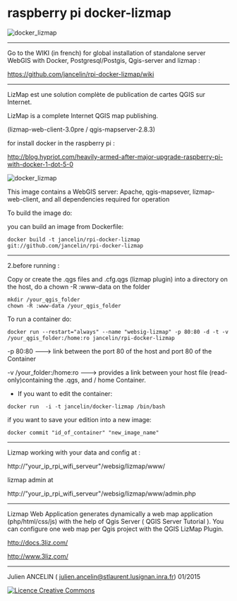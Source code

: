 raspberry pi docker-lizmap 
=============

![docker_lizmap](https://cloud.githubusercontent.com/assets/6421175/5647770/4ac27af4-9689-11e4-809a-dce0c2d60b1c.png)
__________________________________________________________________

Go to the WIKI (in french) for global installation of standalone server WebGIS with Docker, Postgresql/Postgis, Qgis-server and lizmap :

https://github.com/jancelin/rpi-docker-lizmap/wiki

____________________________________________________________________

LizMap est une solution complète de publication de cartes QGIS sur Internet.

LizMap is a complete Internet QGIS map publishing.

(lizmap-web-client-3.0pre / qgis-mapserver-2.8.3)

for install docker in the raspberry pi : 

http://blog.hypriot.com/heavily-armed-after-major-upgrade-raspberry-pi-with-docker-1-dot-5-0


![docker_lizmap](https://cloud.githubusercontent.com/assets/6421175/11306745/27df8ff2-8fb4-11e5-9624-c51fd70b6956.jpg)

This image contains a WebGIS server: 
Apache, qgis-mapsever, lizmap-web-client, and all dependencies required for operation


To build the image do:

 you can build an image from Dockerfile:

```
docker build -t jancelin/rpi-docker-lizmap git://github.com/jancelin/rpi-docker-lizmap

```

-----------------------------------------------------------------------------------

2.before running :  

Copy or create the .qgs files and .cfg.qgs (lizmap plugin) into a directory on the host, do a chown -R :www-data on the folder

```
mkdir /your_qgis_folder
chown -R :www-data /your_qgis_folder
```

To run a container do:
```
docker run --restart="always" --name "websig-lizmap" -p 80:80 -d -t -v /your_qgis_folder:/home:ro jancelin/rpi-docker-lizmap
```

-p 80:80 ---> link between the port 80 of the host  and port 80 of the Container

-v /your_folder:/home:ro ---> provides a link between your host file (read-only)containing the .qgs, and / home Container.

* If you want to edit the container: 
```
docker run  -i -t jancelin/docker-lizmap /bin/bash 
```
if you want to save your edition into a new image: 
```
docker commit "id_of_container" "new_image_name"
```
____________________________________________________________________________________


Lizmap working with your data and config at : 

http://"your_ip_rpi_wifi_serveur"/websig/lizmap/www/

lizmap admin at 

http://"your_ip_rpi_wifi_serveur"/websig/lizmap/www/admin.php



____________________________________________________________________________________

Lizmap Web Application generates dynamically a web map application (php/html/css/js) with the help of Qgis Server ( QGIS Server Tutorial ). You can configure one web map per Qgis project with the QGIS LizMap Plugin.

http://docs.3liz.com/

http://www.3liz.com/

____________________________________________________________________________________

Julien ANCELIN ( julien.ancelin@stlaurent.lusignan.inra.fr) 01/2015

<a rel="license" href="http://creativecommons.org/licenses/by-sa/4.0/"><img alt="Licence Creative Commons" style="border-width:0" src="https://i.creativecommons.org/l/by-sa/4.0/88x31.png" /></a>


